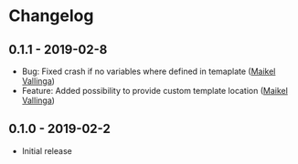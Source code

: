 # Changelog

## 0.1.1 - 2019-02-8

* Bug: Fixed crash if no variables where defined in temaplate ([Maikel Vallinga])
* Feature: Added possibility to provide custom template location ([Maikel Vallinga])

## 0.1.0 - 2019-02-2

* Initial release



[Maikel Vallinga]: https://github.com/maikelvallinga
